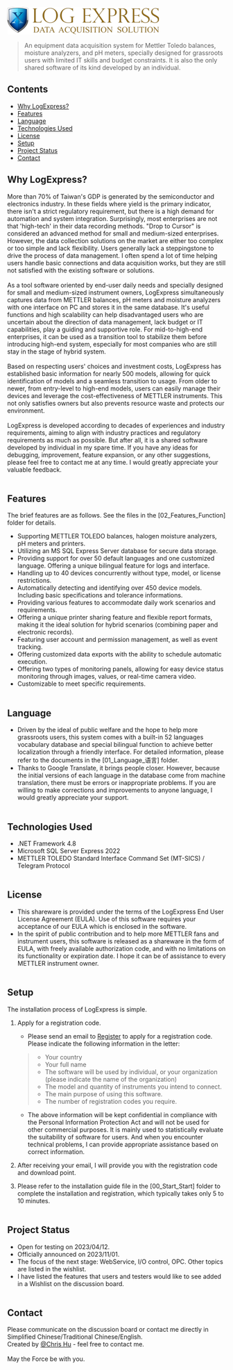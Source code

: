 ![LogExpress logo](./90_image/lx_logo.png)
> An equipment data acquisition system for Mettler Toledo balances, moisture analyzers, and pH meters, specially designed for grassroots users with limited IT skills and budget constraints. It is also the only shared software of its kind developed by an individual.
<!-- Live demo [_here_](https://www.example.com).--> 
## Contents
* [Why LogExpress?](#why-logexpress)
* [Features](#features)
* [Language](#language)
* [Technologies Used](#technologies-used)
* [License](#license)
* [Setup](#setup)
* [Project Status](#project-status)
* [Contact](#contact)
<!--* * [Room for Improvement](#room-for-improvement) -->
<!--* * [Acknowledgements](#acknowledgements) -->
<!--* [Usage](#usage) -->

## Why LogExpress?
More than 70% of Taiwan's GDP is generated by the semiconductor and electronics industry. In these fields where yield is the primary indicator, there isn't a strict regulatory requirement, but there is a high demand for automation and system integration. Surprisingly, most enterprises are not that 'high-tech' in their data recording methods. "Drop to Cursor" is considered an advanced method for small and medium-sized enterprises. However, the data collection solutions on the market are either too complex or too simple and lack flexibility. Users generally lack a steppingstone to drive the process of data management. I often spend a lot of time helping users handle basic connections and data acquisition works, but they are still not satisfied with the existing software or solutions.
<br><br>
As a tool software oriented by end-user daily needs and specially designed for small and medium-sized instrument owners, LogExpress simultaneously captures data from METTLER balances, pH meters and moisture analyzers with one interface on PC and stores it in the same database. It's useful functions and high scalability can help disadvantaged users who are uncertain about the direction of data management, lack budget or IT capabilities, play a guiding and supportive role. For mid-to-high-end enterprises, it can be used as a transition tool to stabilize them before introducing high-end system, especially for most companies who are still stay in the stage of hybrid system. 
<br><br>
Based on respecting users' choices and investment costs, LogExpress has established basic information for nearly 500 models, allowing for quick identification of models and a seamless transition to usage. From older to newer, from entry-level to high-end models, users can easily manage their devices and leverage the cost-effectiveness of METTLER instruments. This not only satisfies owners but also prevents resource waste and protects our environment.
<br><br>
LogExpress is developed according to decades of experiences and industry requirements, aiming to align with industry practices and regulatory requirements as much as possible. But after all, it is a shared software developed by individual in my spare time. If you have any ideas for debugging, improvement, feature expansion, or any other suggestions, please feel free to contact me at any time. I would greatly appreciate your valuable feedback.
<br><br>

## Features
The brief features are as follows. See the files in the [02_Features_Function] folder for details.
- Supporting METTLER TOLEDO balances, halogen moisture analyzers, pH meters and printers.
- Utilizing an MS SQL Express Server database for secure data storage.
- Providing support for over 50 default languages and one customized language. Offering a unique bilingual feature for logs and interface.
- Handling up to 40 devices concurrently without type, model, or license restrictions.
- Automatically detecting and identifying over 450 device models. Including basic specifications and tolerance informations.
- Providing various features to accommodate daily work scenarios and requirements.
- Offering a unique printer sharing feature and flexible report formats, making it the ideal solution for hybrid scenarios (combining paper and electronic records).
- Featuring user account and permission management, as well as event tracking.
- Offering customized data exports with the ability to schedule automatic execution.
- Offering two types of monitoring panels, allowing for easy device status monitoring through images, values, or real-time camera video.
- Customizable to meet specific requirements.
<br><br>

## Language
- Driven by the ideal of public welfare and the hope to help more grassroots users, this system comes with a built-in 52 languages vocabulary database and special bilingual function to achieve better localization through a friendly interface. For detailed information, please refer to the documents in the [01_Language_语言] folder.
- Thanks to Google Translate, it brings people closer. However, because the initial versions of each language in the database come from machine translation, there must be errors or inappropriate problems. If you are willing to make corrections and improvements to anyone language, I would greatly appreciate your support.
<br><br>

## Technologies Used
- .NET Framework 4.8
- Microsoft SQL Server Express 2022
- METTLER TOLEDO Standard Interface Command Set (MT-SICS) / Telegram Protocol
<br><br>

## License
- This shareware is provided under the terms of the LogExpress End User License Agreement (EULA). Use of this software requires your acceptance of our EULA which is enclosed in the software. 
- In the spirit of public contribution and to help more METTLER fans and instrument users, this software is released as a shareware in the form of EULA, with freely available authorization code, and with no limitations on its functionality or expiration date. I hope it can be of assistance to every METTLER instrument owner. 
<br><br>

## Setup
The installation process of LogExpress is simple.
1. Apply for a registration code.
    +  Please send an email to [Register](mailto:service@logexpress.tw?subject=Apply%20for%20register%20code) to apply for a registration code. Please indicate the following information in the letter:
      > * Your country
      > * Your full name
      > * The software will be used by individual, or your organization (please indicate the name of the organization)
      > * The model and quantity of instruments you intend to connect.
      > * The main purpose of using this software.
      > * The number of registration codes you require.

    +  The above information will be kept confidential in compliance with the Personal Information Protection Act and will not be used for other commercial purposes. It is mainly used to statistically evaluate the suitability of software for users. And when you encounter technical problems, I can provide appropriate assistance based on correct information.
2. After receiving your email, I will provide you with the registration code and download point.
3. Please refer to the installation guide file in the [00_Start_Start] folder to complete the installation and registration, which typically takes only 5 to 10 minutes.
<br><br>

## Project Status
- Open for testing on 2023/04/12.
- Officially announced on 2023/11/01.
- The focus of the next stage: WebService, I/O control, OPC. Other topics are listed in the wishlist.
- I have listed the features that users and testers would like to see added in a Wishlist on the discussion board.
<br><br>

## Contact
Please communicate on the discussion board or contact me directly in Simplified Chinese/Traditional Chinese/English.<br>
Created by [@Chris Hu](https://www.logexpress.tw/) - feel free to contact me.<br><br>
May the Force be with you.

<!-- Optional -->
<!-- ## Room for Improvement -->
<!-- Include areas you believe need improvement / could be improved. Also add TODOs for future development. -->
<!-- ## Acknowledgements -->
<!-- Give credit here. -->
<!-- - This project was inspired by... -->
<!-- - This project was based on [this tutorial](https://www.example.com). -->
<!-- - Many thanks to... -->
<!-- ## Usage -->
<!-- How does one go about using it? -->
<!-- Provide various use cases and code examples here. -->
<!-- To do: -->
<!-- - Feature to be added 1 -->
<!-- - Feature to be added 2 -->
<!-- write-your-code-here -->
